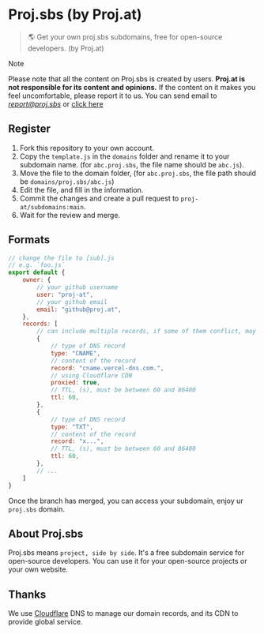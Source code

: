 # Proj.sbs (by Proj.at)

> 🌎 Get your own proj.sbs subdomains, free for open-source developers. (by Proj.at)

> [!NOTE]  
> Please note that all the content on Proj.sbs is created by users. **Proj.at is not responsible for its content and opinions.** If the content on it makes you feel uncomfortable, please report it to us. You can send email to *report@proj.sbs* or [click here](https://github.com/proj-at/subdomains/issues/new?assignees=&labels=report&projects=&template=report.md&title=Report)


## Register

1. Fork this repository to your own account.
2. Copy the `template.js` in the `domains` folder and rename it to your subdomain name. (for `abc.proj.sbs`, the file name should be `abc.js`).
3. Move the file to the domain folder, (for `abc.proj.sbs`, the file path should be `domains/proj.sbs/abc.js`) 
4. Edit the file, and fill in the information.
5. Commit the changes and create a pull request to `proj-at/subdomains:main`.
6. Wait for the review and merge.

## Formats

```js
// change the file to [sub].js
// e.g. `foo.js`
export default {
    owner: {
        // your github username
        user: "proj-at",
        // your github email
        email: "github@proj.at",
    },
    records: [
        // can include multiple records, if some of them conflict, may be overwritten
        {
            // type of DNS record
            type: "CNAME",
            // content of the record
            record: "cname.vercel-dns.com.",
            // using Cloudflare CDN
            proxied: true,
            // TTL, (s), must be between 60 and 86400
            ttl: 60,
        },
        {
            // type of DNS record
            type: "TXT",
            // content of the record
            record: "x...",
            // TTL, (s), must be between 60 and 86400
            ttl: 60,
        },
        // ...
    ]
}
```

Once the branch has merged, you can access your subdomain, enjoy ur `proj.sbs` domain.

## About Proj.sbs

Proj.sbs means `project, side by side`. It's a free subdomain service for open-source developers. You can use it for your open-source projects or your own website.



## Thanks

We use [Cloudflare](https://www.cloudflare.com/) DNS to manage our domain records, and its CDN to provide global service.

